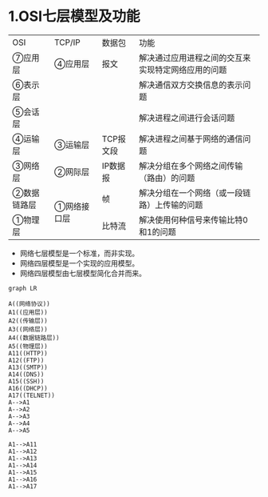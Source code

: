 # 1.OSI七层模型及功能

<table>
    <tr>
        <td>  OSI  </td> 
        <td>  TCP/IP  </td> 
        <td>  数据包  </td> 
        <td>  功能  </td> 
   </tr>
    <tr>
        <td>  ⑦应用层  </td>    
  		  <td>  ④应用层 </td> 
        <td>   报文 </td> 
        <td>  解决通过应用进程之间的交互来实现特定网络应用的问题 </td> 
    </tr>
    <tr>
        <td>  ⑥表示层</td> 
        <td rowspan="2">   </td> 
        <td rowspan="2">   </td> 
        <td>解决通信双方交换信息的表示问题</td>    
    </tr>
    <tr>
        <td> ⑤会话层</td> 
        <td>解决进程之间进行会话问题</td>    
    </tr>
    <tr>
        <td> ④运输层</td> 
        <td > ③运输层 </td> 
        <td > TCP报文段  </td> 
        <td>解决进程之间基于网络的通信问题</td>    
    </tr>
    <tr>
        <td>③网络层</td> 
        <td > ②网际层 </td> 
        <td > IP数据报  </td> 
        <td>解决分组在多个网络之间传输（路由）的问题</td>    
    </tr>
    <tr>
        <td>②数据链路层</td> 
        <td rowspan="2"> ①网络接口层 </td> 
        <td > 帧  </td> 
        <td>解决分组在一个网络（或一段链路）上传输的问题</td>    
    </tr>
    <tr>
        <td>①物理层</td> 
        <td > 比特流  </td> 
        <td>解决使用何种信号来传输比特0和1的问题</td>    
    </tr>
</table>
		
- 网络七层模型是一个标准，而非实现。
- 网络四层模型是一个实现的应用模型。
- 网络四层模型由七层模型简化合并而来。

```mermaid
graph LR

A((网络协议))
A1((应用层))
A2((传输层))
A3((网络层))
A4((数据链路层))
A5((物理层))
A11((HTTP))
A12((FTP))
A13((SMTP))
A14((DNS))
A15((SSH))
A16((DHCP))
A17((TELNET))
A-->A1
A-->A2
A-->A3
A-->A4
A-->A5

A1-->A11
A1-->A12
A1-->A13
A1-->A14
A1-->A15
A1-->A16
A1-->A17

```
			
